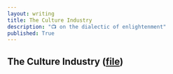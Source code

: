```yaml
---
layout: writing
title: The Culture Industry
description: "📺 on the dialectic of enlightenment"
published: True
---
```


## The Culture Industry ([file](https://github.com/johanneshagspiel/johanneshagspiel_files/raw/main/johannes_hagspiel_the_culture_industry.pdf))
